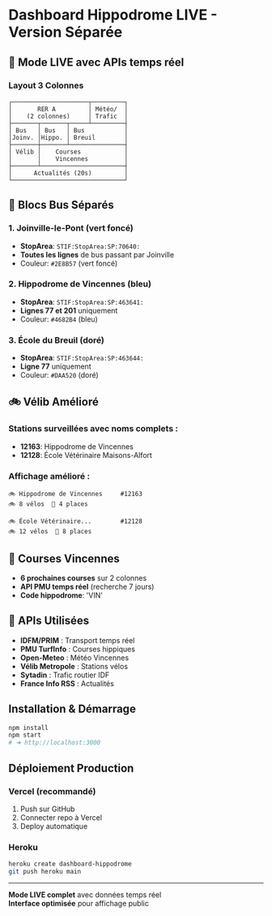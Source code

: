 # Dashboard Hippodrome LIVE - Version Séparée

## 🚀 Mode LIVE avec APIs temps réel

### Layout 3 Colonnes

```
┌─────────────────────┬─────────┐
│       RER A         │ Météo/  │
│    (2 colonnes)     │ Trafic  │
├───────┬───────┬─────┴─────────┤
│ Bus   │ Bus   │ Bus           │
│Joinv. │Hippo. │ Breuil        │
├───────┼───────┴───────────────┤
│ Vélib │    Courses            │
│       │    Vincennes          │
├───────┴───────────────────────┤
│      Actualités (20s)         │
└───────────────────────────────┘
```

## 🚌 Blocs Bus Séparés

### **1. Joinville-le-Pont** (vert foncé)
- **StopArea**: `STIF:StopArea:SP:70640:`
- **Toutes les lignes** de bus passant par Joinville
- Couleur: `#2E8B57` (vert foncé)

### **2. Hippodrome de Vincennes** (bleu)  
- **StopArea**: `STIF:StopArea:SP:463641:`
- **Lignes 77 et 201** uniquement
- Couleur: `#4682B4` (bleu)

### **3. École du Breuil** (doré)
- **StopArea**: `STIF:StopArea:SP:463644:`
- **Ligne 77** uniquement  
- Couleur: `#DAA520` (doré)

## 🚲 Vélib Amélioré

### Stations surveillées avec noms complets :
- **12163**: Hippodrome de Vincennes
- **12128**: École Vétérinaire Maisons-Alfort

### Affichage amélioré :
```
🚲 Hippodrome de Vincennes     #12163
🚲 8 vélos  📍 4 places

🚲 École Vétérinaire...        #12128  
🚲 12 vélos  📍 8 places
```

## 🏇 Courses Vincennes

- **6 prochaines courses** sur 2 colonnes
- **API PMU temps réel** (recherche 7 jours)
- **Code hippodrome**: 'VIN'

## 🔧 APIs Utilisées

- **IDFM/PRIM** : Transport temps réel
- **PMU TurfInfo** : Courses hippiques  
- **Open-Meteo** : Météo Vincennes
- **Vélib Metropole** : Stations vélos
- **Sytadin** : Trafic routier IDF
- **France Info RSS** : Actualités

## Installation & Démarrage

```bash
npm install
npm start
# ➜ http://localhost:3000
```

## Déploiement Production

### Vercel (recommandé)
1. Push sur GitHub
2. Connecter repo à Vercel  
3. Deploy automatique

### Heroku
```bash
heroku create dashboard-hippodrome
git push heroku main
```

---

**Mode LIVE complet** avec données temps réel  
**Interface optimisée** pour affichage public
